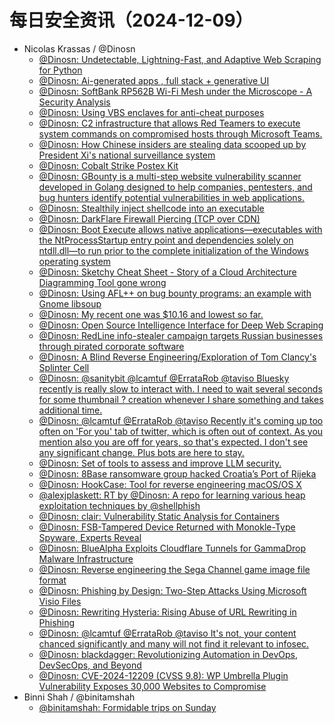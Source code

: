 # 每日安全资讯（2024-12-09）

- Nicolas Krassas / @Dinosn
  - [@Dinosn: Undetectable, Lightning-Fast, and Adaptive Web Scraping for Python](https://twitter.com/Dinosn/status/1865827339365466598)
  - [@Dinosn: Ai-generated apps , full stack + generative UI](https://twitter.com/Dinosn/status/1865826880793747890)
  - [@Dinosn: SoftBank RP562B Wi-Fi Mesh under the Microscope - A Security Analysis](https://twitter.com/Dinosn/status/1865825453535052167)
  - [@Dinosn: Using VBS enclaves for anti-cheat purposes](https://twitter.com/Dinosn/status/1865815061651980651)
  - [@Dinosn: C2 infrastructure that allows Red Teamers to execute system commands on compromised hosts through Microsoft Teams.](https://twitter.com/Dinosn/status/1865814885734752667)
  - [@Dinosn: How Chinese insiders are stealing data scooped up by President Xi's national surveillance system](https://twitter.com/Dinosn/status/1865813643381686680)
  - [@Dinosn: Cobalt Strike Postex Kit](https://twitter.com/Dinosn/status/1865813464435802321)
  - [@Dinosn: GBounty is a multi-step website vulnerability scanner developed in Golang designed to help companies, pentesters, and bug hunters identify potential vulnerabilities in web applications.](https://twitter.com/Dinosn/status/1865776591403680232)
  - [@Dinosn: Stealthily inject shellcode into an executable](https://twitter.com/Dinosn/status/1865776431168458837)
  - [@Dinosn: DarkFlare Firewall Piercing (TCP over CDN)](https://twitter.com/Dinosn/status/1865775258919174639)
  - [@Dinosn: Boot Execute allows native applications—executables with the NtProcessStartup entry point and dependencies solely on ntdll.dll—to run prior to the complete initialization of the Windows operating system](https://twitter.com/Dinosn/status/1865774239481053255)
  - [@Dinosn: Sketchy Cheat Sheet - Story of a Cloud Architecture Diagramming Tool gone wrong](https://twitter.com/Dinosn/status/1865774035642224944)
  - [@Dinosn: Using AFL++ on bug bounty programs: an example with Gnome libsoup](https://twitter.com/Dinosn/status/1865773805743845593)
  - [@Dinosn: My recent one was $10.16 and lowest so far.](https://twitter.com/Dinosn/status/1865773161423519842)
  - [@Dinosn: Open Source Intelligence Interface for Deep Web Scraping](https://twitter.com/Dinosn/status/1865771990927225234)
  - [@Dinosn: RedLine info-stealer campaign targets Russian businesses through pirated corporate software](https://twitter.com/Dinosn/status/1865771643248787929)
  - [@Dinosn: A Blind Reverse Engineering/Exploration of Tom Clancy's Splinter Cell](https://twitter.com/Dinosn/status/1865771524856111355)
  - [@Dinosn: @sanitybit @lcamtuf @ErrataRob @taviso Bluesky recently is really slow to interact with. I need to wait several seconds for some thumbnail ? creation whenever I share something and takes additional time.](https://twitter.com/Dinosn/status/1865771175516778925)
  - [@Dinosn: @lcamtuf @ErrataRob @taviso Recently it's coming up too often on 'For you' tab of twitter, which is often out of context. As you mention also you are off for years, so that's expected. I don't see any significant change. Plus bots are here to stay.](https://twitter.com/Dinosn/status/1865770910986174628)
  - [@Dinosn: Set of tools to assess and improve LLM security.](https://twitter.com/Dinosn/status/1865770370365595838)
  - [@Dinosn: 8Base ransomware group hacked Croatia’s Port of Rijeka](https://twitter.com/Dinosn/status/1865699711987896469)
  - [@Dinosn: HookCase: Tool for reverse engineering macOS/OS X](https://twitter.com/Dinosn/status/1865699246478950656)
  - [@alexjplaskett: RT by @Dinosn: A repo for learning various heap exploitation techniques by @shellphish](https://twitter.com/alexjplaskett/status/1865667633515049031)
  - [@Dinosn: clair: Vulnerability Static Analysis for Containers](https://twitter.com/Dinosn/status/1865656041569935811)
  - [@Dinosn: FSB-Tampered Device Returned with Monokle-Type Spyware, Experts Reveal](https://twitter.com/Dinosn/status/1865655973127352651)
  - [@Dinosn: BlueAlpha Exploits Cloudflare Tunnels for GammaDrop Malware Infrastructure](https://twitter.com/Dinosn/status/1865655892345029006)
  - [@Dinosn: Reverse engineering the Sega Channel game image file format](https://twitter.com/Dinosn/status/1865655804348571926)
  - [@Dinosn: Phishing by Design: Two-Step Attacks Using Microsoft Visio Files](https://twitter.com/Dinosn/status/1865655628653543605)
  - [@Dinosn: Rewriting Hysteria: Rising Abuse of URL Rewriting in Phishing](https://twitter.com/Dinosn/status/1865655308645003444)
  - [@Dinosn: @lcamtuf @ErrataRob @taviso It's not, your content chanced significantly and many will not find it relevant to infosec.](https://twitter.com/Dinosn/status/1865654557436502456)
  - [@Dinosn: blackdagger: Revolutionizing Automation in DevOps, DevSecOps, and Beyond](https://twitter.com/Dinosn/status/1865640806737993942)
  - [@Dinosn: CVE-2024-12209 (CVSS 9.8): WP Umbrella Plugin Vulnerability Exposes 30,000 Websites to Compromise](https://twitter.com/Dinosn/status/1865639955579445346)
- Binni Shah / @binitamshah
  - [@binitamshah: Formidable trips on Sunday](https://twitter.com/binitamshah/status/1865636053601640540)
